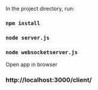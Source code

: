 In the project directory, run:

### `npm install`
### `node server.js`
### `node websocketserver.js`

Open app in browser
### http://localhost:3000/client/





